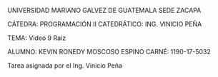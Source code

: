 UNIVERSIDAD MARIANO GALVEZ DE GUATEMALA SEDE ZACAPA

CÁTEDRA: PROGRAMACIÓN II CATEDRÁTICO: ING. VINICIO PEÑA

TEMA: Video 9 Raiz


ALUMNO: KEVIN RONEDY MOSCOSO ESPINO CARNÉ: 1190-17-5032

Tarea asignada por el Ing. Vinicio Peña
